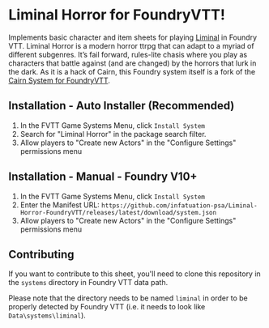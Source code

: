 # Liminal Horror for FoundryVTT!

Implements basic character and item sheets for playing [Liminal](https://horreurliminale.itch.io/horreur-liminale) in Foundry VTT. Liminal Horror is a modern horror ttrpg that can adapt to a myriad of different subgenres. It’s fail forward, rules-lite chasis where you play as characters that battle against (and are changed) by the horrors that lurk in the dark. As it is a hack of Cairn, this Foundry system itself is a fork of the [Cairn System for FoundryVTT](https://github.com/yochaigal/Cairn-FoundryVTT).

## Installation - Auto Installer (Recommended)

1. In the FVTT Game Systems Menu, click `Install System`
2. Search for "Liminal Horror" in the package search filter.
3. Allow players to "Create new Actors" in the "Configure Settings" permissions menu

## Installation - Manual - Foundry V10+

1. In the FVTT Game Systems Menu, click `Install System`
2. Enter the Manifest URL: `https://github.com/infatuation-psa/Liminal-Horror-FoundryVTT/releases/latest/download/system.json`
3. Allow players to "Create new Actors" in the "Configure Settings" permissions menu

## Contributing

If you want to contribute to this sheet, you'll need to clone this repository in the `systems` directory in Foundry VTT data path.

Please note that the directory needs to be named `liminal` in order to be properly detected by Foundry VTT (i.e. it needs to look like `Data\systems\liminal`).
